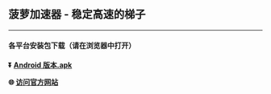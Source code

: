 ## 菠萝加速器 - 稳定高速的梯子 #
- - - -
#### 各平台安装包下载（请在浏览器中打开）


**:arrow_double_down: [Android 版本.apk](https://muguavpn.com/api/public/download?FileName=BLVpn-3.2.1.apk)**

**:globe_with_meridians: [访问官方网站](https://www.boluovpn88.org)** 

###
